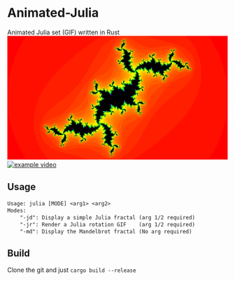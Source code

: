 # Animated-Julia
Animated Julia set (GIF) written in Rust
![example image](example.png)
[![example video](https://img.youtube.com/vi/GRp3HAUCKk8/0.jpg)](https://www.youtube.com/watch?v=GRp3HAUCKk8)
## Usage

```
Usage: julia [MODE] <arg1> <arg2>
Modes:
    "-jd": Display a simple Julia fractal (arg 1/2 required) 
    "-jr": Render a Julia rotation GIF    (arg 1/2 required)
    "-md": Display the Mandelbrot fractal (No arg required)
```

## Build
Clone the git and just `cargo build --release`

